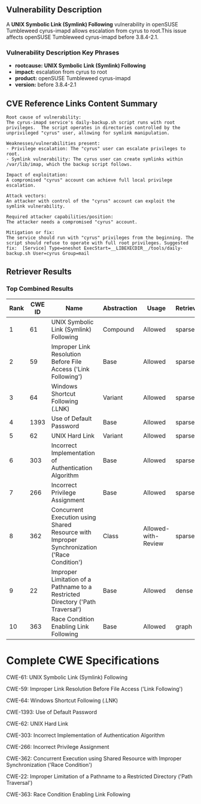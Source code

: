 ## Vulnerability Description
A **UNIX Symbolic Link (Symlink) Following** vulnerability in openSUSE Tumbleweed cyrus-imapd allows escalation from cyrus to root.This issue affects openSUSE Tumbleweed cyrus-imapd before 3.8.4-2.1.

### Vulnerability Description Key Phrases
- **rootcause:** **UNIX Symbolic Link (Symlink) Following**
- **impact:** escalation from cyrus to root
- **product:** openSUSE Tumbleweed cyrus-imapd
- **version:** before 3.8.4-2.1

## CVE Reference Links Content Summary
```text
Root cause of vulnerability:
The cyrus-imapd service's daily-backup.sh script runs with root privileges.  The script operates in directories controlled by the unprivileged "cyrus" user, allowing for symlink manipulation.

Weaknesses/vulnerabilities present:
- Privilege escalation: The "cyrus" user can escalate privileges to root.
- Symlink vulnerability: The cyrus user can create symlinks within /var/lib/imap, which the backup script follows.

Impact of exploitation:
A compromised "cyrus" account can achieve full local privilege escalation.

Attack vectors:
An attacker with control of the "cyrus" account can exploit the symlink vulnerability.

Required attacker capabilities/position:
The attacker needs a compromised "cyrus" account.

Mitigation or fix:
The service should run with "cyrus" privileges from the beginning. The script should refuse to operate with full root privileges. Suggested fix:  [Service] Type=oneshot ExecStart=__LIBEXECDIR__/tools/daily-backup.sh User=cyrus Group=mail
```

## Retriever Results

### Top Combined Results

| Rank | CWE ID | Name | Abstraction | Usage  | Retrievers | Individual Scores |
|------|--------|------|-------------|-------|------------|-------------------|
| 1 | 61 | UNIX Symbolic Link (Symlink) Following | Compound | Allowed | sparse | 0.382 |
| 2 | 59 | Improper Link Resolution Before File Access ('Link Following') | Base | Allowed | sparse | 0.236 |
| 3 | 64 | Windows Shortcut Following (.LNK) | Variant | Allowed | sparse | 0.192 |
| 4 | 1393 | Use of Default Password | Base | Allowed | sparse | 0.186 |
| 5 | 62 | UNIX Hard Link | Variant | Allowed | sparse | 0.174 |
| 6 | 303 | Incorrect Implementation of Authentication Algorithm | Base | Allowed | sparse | 0.168 |
| 7 | 266 | Incorrect Privilege Assignment | Base | Allowed | sparse | 0.152 |
| 8 | 362 | Concurrent Execution using Shared Resource with Improper Synchronization ('Race Condition') | Class | Allowed-with-Review | sparse | 0.151 |
| 9 | 22 | Improper Limitation of a Pathname to a Restricted Directory ('Path Traversal') | Base | Allowed | dense | 0.551 |
| 10 | 363 | Race Condition Enabling Link Following | Base | Allowed | graph | 0.002 |



# Complete CWE Specifications

CWE-61: UNIX Symbolic Link (Symlink) Following

CWE-59: Improper Link Resolution Before File Access ('Link Following')

CWE-64: Windows Shortcut Following (.LNK)

CWE-1393: Use of Default Password

CWE-62: UNIX Hard Link

CWE-303: Incorrect Implementation of Authentication Algorithm

CWE-266: Incorrect Privilege Assignment

CWE-362: Concurrent Execution using Shared Resource with Improper Synchronization ('Race Condition')

CWE-22: Improper Limitation of a Pathname to a Restricted Directory ('Path Traversal')

CWE-363: Race Condition Enabling Link Following
